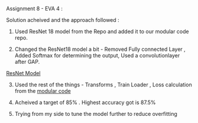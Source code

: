 
Assignment 8 - EVA 4 :

Solution acheived and the approach followed :

1. Used ResNet 18 model from the Repo and added it to our modular code repo.

2. Changed the ResNet18 model a bit - Removed Fully connected Layer , Added Softmax for determining the output, Used a convolutionlayer after GAP.

[ResNet Model](https://github.com/mmaruthi/Deep_Learning_EVA4_Phase1/blob/master/S8_ResNet_Modular/s8_resnet.py)

3. Used the rest of the things - Transforms , Train Loader , Loss calculation from the [modular code](https://github.com/mmaruthi/Deep_Learning_EVA4_Phase1/tree/master/S8_ResNet_Modular/model)

4. Acheived a target of 85% . Highest accuracy got is 87.5% 

5. Trying from my side to tune the model further to reduce overfitting 
